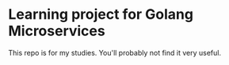# Learning project for Golang Microservices

This repo is for my studies. You'll probably not find it very useful.
